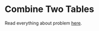 # Combine Two Tables

Read everything about problem [here](https://leetcode.com/problems/combine-two-tables/description/).

